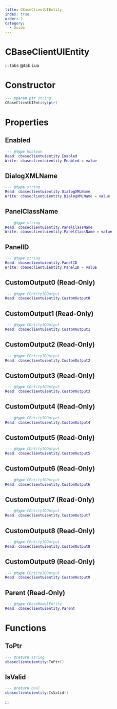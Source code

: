 ```yaml
---
title: CBaseClientUIEntity
index: true
order: 2
category:
  - Guide
---
```


# CBaseClientUIEntity

::: tabs
@tab Lua
# Constructor
```lua
--- @param ptr string
CBaseClientUIEntity(ptr)
```
# Properties
## Enabled 
```lua
--- @type boolean
Read: cbaseclientuientity.Enabled
Write: cbaseclientuientity.Enabled = value
```
## DialogXMLName 
```lua
--- @type string
Read: cbaseclientuientity.DialogXMLName
Write: cbaseclientuientity.DialogXMLName = value
```
## PanelClassName 
```lua
--- @type string
Read: cbaseclientuientity.PanelClassName
Write: cbaseclientuientity.PanelClassName = value
```
## PanelID 
```lua
--- @type string
Read: cbaseclientuientity.PanelID
Write: cbaseclientuientity.PanelID = value
```
## CustomOutput0 (Read-Only)
```lua
--- @type CEntityIOOutput
Read: cbaseclientuientity.CustomOutput0
```
## CustomOutput1 (Read-Only)
```lua
--- @type CEntityIOOutput
Read: cbaseclientuientity.CustomOutput1
```
## CustomOutput2 (Read-Only)
```lua
--- @type CEntityIOOutput
Read: cbaseclientuientity.CustomOutput2
```
## CustomOutput3 (Read-Only)
```lua
--- @type CEntityIOOutput
Read: cbaseclientuientity.CustomOutput3
```
## CustomOutput4 (Read-Only)
```lua
--- @type CEntityIOOutput
Read: cbaseclientuientity.CustomOutput4
```
## CustomOutput5 (Read-Only)
```lua
--- @type CEntityIOOutput
Read: cbaseclientuientity.CustomOutput5
```
## CustomOutput6 (Read-Only)
```lua
--- @type CEntityIOOutput
Read: cbaseclientuientity.CustomOutput6
```
## CustomOutput7 (Read-Only)
```lua
--- @type CEntityIOOutput
Read: cbaseclientuientity.CustomOutput7
```
## CustomOutput8 (Read-Only)
```lua
--- @type CEntityIOOutput
Read: cbaseclientuientity.CustomOutput8
```
## CustomOutput9 (Read-Only)
```lua
--- @type CEntityIOOutput
Read: cbaseclientuientity.CustomOutput9
```
## Parent (Read-Only)
```lua
--- @type CBaseModelEntity
Read: cbaseclientuientity.Parent
```
# Functions
## ToPtr
```lua
--- @return string
cbaseclientuientity:ToPtr()
```
## IsValid
```lua
--- @return bool
cbaseclientuientity:IsValid()
```

:::